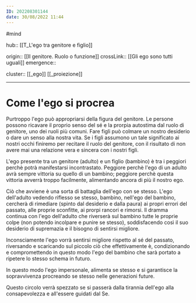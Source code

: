 ```yaml
---
ID: 202208301144
date: 30/08/2022 11:44 
---
```

#mind

hub:: [[T_L'ego tra genitore e figlio]]

origin:: [[Il genitore. Ruolo o funzione]]
crossLink:: [[Gli ego sono tutti uguali]]
emergence:: 

cluster:: [[_ego]] [[_proiezione]]

---

# Come l'ego si procrea

Purtroppo l'ego può appropriarsi della figura del genitore. Le persone possono ricavare il proprio senso del sé e la prorpia autostima dal ruolo di genitore, uno dei ruoli più comuni. Fare figli può colmare un nostro desiderio o dare un senso alla nostra vita. Se i figli assumono un tale significato ai nostri occhi finiremo per recitare il ruolo del genitore, con il risultato di non avere mai una relazione vera e sincera con i nostri figli.

L'ego presente tra un genitore (adulto) e un figlio (bambino) è tra i peggiori perchè potrà manifestarsi incontrastato. Peggiore perchè l'ego di un adulto avrà sempre vittoria su quello di un bambino; peggiore perchè questa vittoria avverrà troppo facilmente, alimentando ancora di più il nostro ego.

Ciò che avviene è una sorta di battaglia dell'ego con se stesso. L'ego dell'adulto vedendo riflesso se stesso, bambino, nell'ego del bambino, cercherà di rimediare (spinto dal desiderio e dalla paura) ai propri errori del passato, alle proprie sconfitte, ai prorpi rancori e rimorsi. Il dramma continua con l'ego dell'adulto che riverserà sul bambino tutte le proprie colpe (non potendo incolpare e punire se stesso), soddisfacendo così il suo desiderio di supremazia e il bisogno di sentirsi migliore.

Inconsciamente l'ego vorrà sentirsi migliore rispetto al sé del passato, riversando e scaricando sul piccolo ciò che effettivamente è, condizionando e compromettendo in questo modo l'ego del bambino che sarà portato a ripetere lo stesso schema in futuro.

In questo modo l'ego impersonale, alimenta se stesso e si garantisce la sopravvivenza procreando se stesso nelle generazioni future.

Questo circolo verrà spezzato se si passerà dalla tirannia dell'ego alla consapevolezza e all'essere guidati dal Se.
